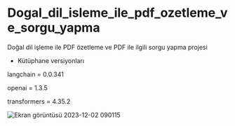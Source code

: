 # Dogal_dil_isleme_ile_pdf_ozetleme_ve_sorgu_yapma
Doğal dil işleme ile PDF özetleme ve PDF ile ilgili sorgu yapma projesi

* Kütüphane versiyonları

langchain =  0.0.341

openai = 1.3.5 

transformers = 4.35.2


![Ekran görüntüsü 2023-12-02 090115](https://github.com/koesan/Dogal_dil_isleme_ile_pdf_ozetleme_ve_sorgu_yapma/assets/96130124/aca2ab04-9bf0-4e28-ad1c-13c3b468ede6)
